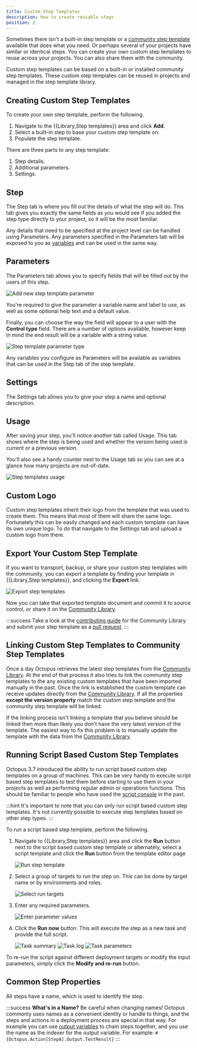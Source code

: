 ```yaml
---
title: Custom Step Templates
description: How to create reusable steps
position: 2
---
```


Sometimes there isn't a built-in step template or a [community step template](/docs/deployment-process/steps/community-step-templates.md) available that does what you need. Or perhaps several of your projects have similar or identical steps. You can create your own custom step templates to reuse across your projects. You can also share them with the community.

Custom step templates can be based on a built-in or installed community step templates. These custom step templates can be reused in projects and managed in the step template library.

## Creating Custom Step Templates

To create your own step template, perform the following.

1. Navigate to the {{Library,Step templates}} area and click **Add**.
2. Select a built-in step to base your custom step template on.  
3. Populate the step template. 

There are three parts to any step template:

1. Step details.
2. Additional parameters.
3. Settings.

## Step

The Step tab is where you fill out the details of what the step will do. This tab gives you exactly the same fields as you would see if you added the step type directly to your project, so it will be the most familiar.

Any details that need to be specified at the project level can be handled using Parameters. Any parameters specified in the Parameters tab will be exposed to you as [variables](/docs/deployment-process/variables/index.md) and can be used in the same way.

## Parameters

The Parameters tab allows you to specify fields that will be filled out by the users of this step.

![Add new step template parameter](step-templates-new-parameter.png "width=500")

You're required to give the parameter a variable name and label to use, as well as some optional help text and a default value.

Finally, you can choose the way the field will appear to a user with the **Control type** field. There are a number of options available, however keep in mind the end result will be a variable with a string value.

![Step template parameter type](step-templates-parameter-type.png "width=500")

Any variables you configure as Parameters will be available as variables that can be used in the Step tab of the step template.

## Settings

The Settings tab allows you to give your step a name and optional description.

## Usage

After saving your step, you'll notice another tab called Usage. This tab shows where the step is being used and whether the version being used is current or a previous version.

You'll also see a handy counter next to the Usage tab so you can see at a glance how many projects are out-of-date.

![Step templates usage](step-templates-usage.png "width=500")

## Custom Logo

Custom step templates inherit their logo from the template that was used to create them. This means that most of them will share the same logo. Fortunately this can be easily changed and each custom template can have its own unique logo. To do that navigate to the Settings tab and upload a custom logo from there.

## Export Your Custom Step Template

If you want to transport, backup, or share your custom step templates with the community, you can export a template by finding your template in {{Library,Step templates}}, and clicking the **Export** link.

![Export step templates](step-templates-export.png "width=500")

Now you can take that exported template document and commit it to source control, or share it on the [Community Library](https://library.octopusdeploy.com/).

:::success
Take a look at the [contributing guide](https://github.com/OctopusDeploy/Library/blob/master/.github/CONTRIBUTING.md) for the Community Library and submit your step template as a [pull request](https://github.com/OctopusDeploy/Library/pulls).
:::

## Linking Custom Step Templates to Community Step Templates

Once a day Octopus retrieves the latest step templates from the [Community Library](https://library.octopus.com/). At the end of that process it also tries to link the community step templates to the any existing custom templates that have been imported manually in the past. Once the link is established the custom template can receive updates directly from the [Community Library](https://library.octopus.com/). If all the properties **except the version property** match the custom step template and the community step template will be linked.

If the linking process isn't linking a template that you believe should be linked then more than likely you don't have the very latest version of the template. The easiest way to fix this problem is to manually update the template with the data from the [Community Library](https://library.octopus.com/).

## Running Script Based Custom Step Templates

Octopus 3.7 introduced the ability to run script based custom step templates on a group of machines. This can be very handy to execute script based step templates to test them before starting to use them in your projects as well as performing regular admin or operations functions. This should be familiar to people who have used the [script console](https://octopus.com/docs/administration/script-console) in the past.

:::hint
It's important to note that you can only run script based custom step templates. It's not currently possible to execute step templates based on other step types.
:::

To run a script based step template, perform the following.

1. Navigate to {{Library,Step templates}} area and click the **Run** button next to the script based custom step template or alternately, select a script template and click the **Run** button from the template editor page

   ![Run step template](step-templates-run.png "width=500")

2. Select a group of targets to run the step on. This can be done by target name or by environments and roles.

   ![Select run targets](step-templates-run-targets.png "width=500")

3. Enter any required parameters.

   ![Enter parameter values](step-templates-run-parameters.png "width=500")

4. Click the **Run now** button. This will execute the step as a new task and provide the full script. 

   ![Task summary](step-templates-run-task-summary.png "width=500")
   ![Task log](step-templates-run-task-log.png "width=500")
   ![Task parameters](step-templates-run-task-parameters.png "width=500")

To re-run the script against different deployment targets or modify the input parameters, simply click the **Modify and re-run** button.

## Common Step Properties

All steps have a name, which is used to identify the step.

:::success
**What&#39;s in a Name?**
Be careful when changing names! Octopus commonly uses names as a convenient identity or handle to things, and the steps and actions in a deployment process are special in that way. For example you can use [output variables](/docs/deployment-process/variables/output-variables.md) to chain steps together, and you use the name as the indexer for the output variable. For example: `#{Octopus.Action[StepA].Output.TestResult}`
:::
